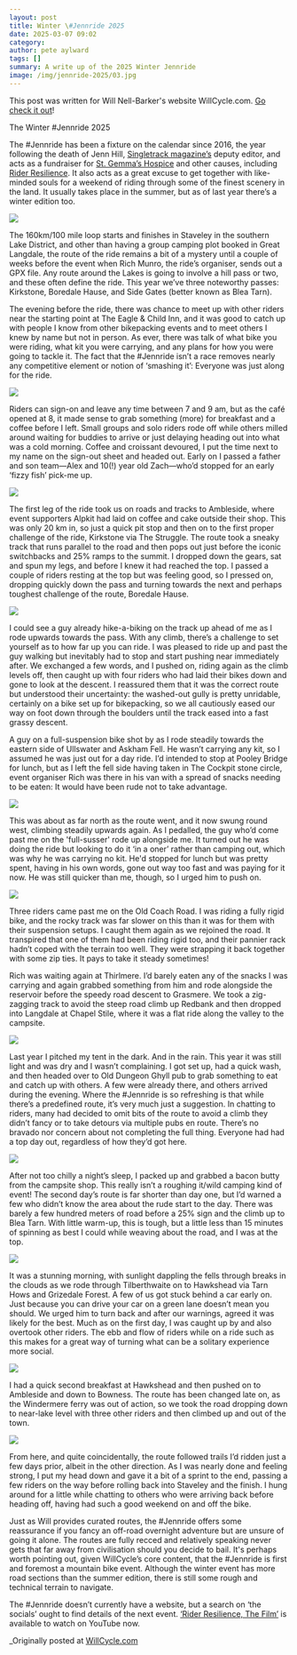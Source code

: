 ```yaml
---
layout: post
title: Winter \#Jennride 2025
date: 2025-03-07 09:02
category: 
author: pete aylward
tags: []
summary: A write up of the 2025 Winter Jennride
image: /img/jennride-2025/03.jpg
---
```


This post was written for Will Nell-Barker's website WillCycle.com. [Go check it out](https://www.willcycle.com/)! 

The Winter \#Jennride 2025

The \#Jennride has been a fixture on the calendar since 2016, the year following the death of Jenn Hill, [Singletrack magazine’s](https://singletrackworld.com) deputy editor, and acts as a fundraiser for [St. Gemma’s Hospice](https://www.st-gemma.co.uk) and other causes, including [Rider Resilience](https://riderresilience.org). It also acts as a great excuse to get together with like-minded souls for a weekend of riding through some of the finest scenery in the land. It usually takes place in the summer, but as of last year there’s a winter edition too.

![](/img/jennride-2025/route.png)

The 160km/100 mile loop starts and finishes in Staveley in the southern Lake District, and other than having a group camping plot booked in Great Langdale, the route of the ride remains a bit of a mystery until a couple of weeks before the event when Rich Munro, the ride’s organiser, sends out a GPX file. Any route around the Lakes is going to involve a hill pass or two, and these often define the ride. This year we’ve three noteworthy passes: Kirkstone, Boredale Hause, and Side Gates (better known as Blea Tarn).

The evening before the ride, there was chance to meet up with other riders near the starting point at The Eagle & Child Inn, and it was good to catch up with people I know from other bikepacking events and to meet others I knew by name but not in person. As ever, there was talk of what bike you were riding, what kit you were carrying, and any plans for how you were going to tackle it. The fact that the \#Jennride isn’t a race removes nearly any competitive element or notion of ‘smashing it’: Everyone was just along for the ride.

![](/img/jennride-2025/01.jpg)

Riders can sign-on and leave any time between 7 and 9 am, but as the café opened at 8, it made sense to grab something (more) for breakfast and a coffee before I left. Small groups and solo riders rode off while others milled around waiting for buddies to arrive or just delaying heading out into what was a cold morning. Coffee and croissant devoured, I put the time next to my name on the sign-out sheet and headed out. Early on I passed a father and son team—Alex and 10(!) year old Zach—who’d stopped for an early ‘fizzy fish’ pick-me up. 

![](/img/jennride-2025/02.jpg)

The first leg of the ride took us on roads and tracks to Ambleside, where event supporters Alpkit had laid on coffee and cake outside their shop. This was only 20 km in, so just a quick pit stop and then on to the first proper challenge of the ride, Kirkstone via The Struggle. The route took a sneaky track that runs parallel to the road and then pops out just before the iconic switchbacks and 25% ramps to the summit. I dropped down the gears, sat and spun my legs, and before I knew it had reached the top. I passed a couple of riders resting at the top but was feeling good, so I pressed on, dropping quickly down the pass and turning towards the next and perhaps toughest challenge of the route, Boredale Hause.

![](/img/jennride-2025/03.jpg)

I could see a guy already hike-a-biking on the track up ahead of me as I rode upwards towards the pass. With any climb, there’s a challenge to set yourself as to how far up you can ride. I was pleased to ride up and past the guy walking but inevitably had to stop and start pushing near immediately after. We exchanged a few words, and I pushed on, riding again as the climb levels off, then caught up with four riders who had laid their bikes down and gone to look at the descent. I reassured them that it was the correct route but understood their uncertainty: the washed-out gully is pretty unridable, certainly on a bike set up for bikepacking, so we all cautiously eased our way on foot down through the boulders until the track eased into a fast grassy descent.

A guy on a full-suspension bike shot by as I rode steadily towards the eastern side of Ullswater and Askham Fell. He wasn’t carrying any kit, so I assumed he was just out for a day ride. I’d intended to stop at Pooley Bridge for lunch, but as I left the fell side having taken in The Cockpit stone circle, event organiser Rich was there in his van with a spread of snacks needing to be eaten: It would have been rude not to take advantage.

![](/img/jennride-2025/04.jpg)

This was about as far north as the route went, and it now swung round west, climbing steadily upwards again. As I pedalled, the guy who’d come past me on the 'full-susser' rode up alongside me. It turned out he was doing the ride but looking to do it ‘in a oner’ rather than camping out, which was why he was carrying no kit. He'd stopped for lunch but was pretty spent, having in his own words, gone out way too fast and was paying for it now. He was still quicker than me, though, so I urged him to push on.

![](/img/jennride-2025/05.jpg)

Three riders came past me on the Old Coach Road. I was riding a fully rigid bike, and the rocky track was far slower on this than it was for them with their suspension setups. I caught them again as we rejoined the road. It transpired that one of them had been riding rigid too, and their pannier rack hadn’t coped with the terrain too well. They were strapping it back together with some zip ties. It pays to take it steady sometimes!

Rich was waiting again at Thirlmere. I’d barely eaten any of the snacks I was carrying and again grabbed something from him and rode alongside the reservoir before the speedy road descent to Grasmere. We took a zig-zagging track to avoid the steep road climb up Redbank and then dropped into Langdale at Chapel Stile, where it was a flat ride along the valley to the campsite.

![](/img/jennride-2025/06.jpg)

Last year I pitched my tent in the dark. And in the rain. This year it was still light and was dry and I wasn’t complaining. I got set up, had a quick wash, and then headed over to Old Dungeon Ghyll pub to grab something to eat and catch up with others. A few were already there, and others arrived during the evening. Where the \#Jennride is so refreshing is that while there’s a predefined route, it’s very much just a suggestion. In chatting to riders, many had decided to omit bits of the route to avoid a climb they didn’t fancy or to take detours via multiple pubs en route. There’s no bravado nor concern about not completing the full thing. Everyone had had a top day out, regardless of how they’d got here. 

![](/img/jennride-2025/07.jpg)

After not too chilly a night’s sleep, I packed up and grabbed a bacon butty from the campsite shop. This really isn’t a roughing it/wild camping kind of event! The second day’s route is far shorter than day one, but I’d warned a few who didn’t know the area about the rude start to the day. There was barely a few hundred meters of road before a 25% sign and the climb up to Blea Tarn. With little warm-up, this is tough, but a little less than 15 minutes of spinning as best I could while weaving about the road, and I was at the top.

![](/img/jennride-2025/08.jpg)

It was a stunning morning, with sunlight dappling the fells through breaks in the clouds as we rode through Tilberthwaite on to Hawkshead via Tarn Hows and Grizedale Forest. A few of us got stuck behind a car early on. Just because you can drive your car on a green lane doesn’t mean you should. We urged him to turn back and after our warnings, agreed it was likely for the best. Much as on the first day, I was caught up by and also overtook other riders. The ebb and flow of riders while on a ride such as this makes for a great way of turning what can be a solitary experience more social. 

![](/img/jennride-2025/09.jpg)

I had a quick second breakfast at Hawkshead and then pushed on to Ambleside and down to Bowness. The route has been changed late on, as the Windermere ferry was out of action, so we took the road dropping down to near-lake level with three other riders and then climbed up and out of the town.

![](/img/jennride-2025/10.jpg)

From here, and quite coincidentally, the route followed trails I’d ridden just a few days prior, albeit in the other direction. As I was nearly done and feeling strong, I put my head down and gave it a bit of a sprint to the end, passing a few riders on the way before rolling back into Staveley and the finish. I hung around for a little while chatting to others who were arriving back before heading off, having had such a good weekend on and off the bike.

Just as Will provides curated routes, the \#Jennride offers some reassurance if you fancy an off-road overnight adventure but are unsure of going it alone. The routes are fully recced and relatively speaking never gets that far away from civilisation should you decide to bail. It's perhaps worth pointing out, given WillCycle’s core content, that the \#Jennride is first and foremost a mountain bike event. Although the winter event has more road sections than the summer edition, there is still some rough and technical terrain to navigate. 

The \#Jennride doesn’t currently have a website, but a search on ‘the socials’ ought to find details of the next event. [‘Rider Resilience, The Film’](https://www.youtube.com/watch?v=HM9Oa6108kI) is available to watch on YouTube now.

_Originally posted at [WillCycle.com](https://www.willcycle.com/2025/03/04/the-jennride/)
